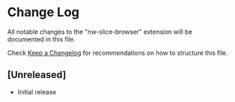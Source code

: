 # Change Log

All notable changes to the "nw-slice-browser" extension will be documented in this file.

Check [Keep a Changelog](http://keepachangelog.com/) for recommendations on how to structure this file.

## [Unreleased]

- Initial release